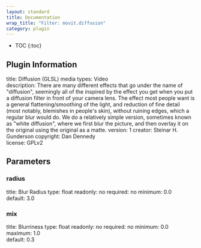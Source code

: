 ```yaml
---
layout: standard
title: Documentation
wrap_title: "Filter: movit.diffusion"
category: plugin
---
```

* TOC
{:toc}

## Plugin Information

title: Diffusion (GLSL)
media types:
Video  
description: There are many different effects that go under the name of &quot;diffusion&quot;, seemingly all of the inspired by the effect you get when you put a diffusion filter in front of your camera lens. The effect most people want is a general flattening/smoothing of the light, and reduction of fine detail (most notably, blemishes in people&#39;s skin), without ruining edges, which a regular blur would do. We do a relatively simple version, sometimes known as &quot;white diffusion&quot;, where we first blur the picture, and then overlay it on the original using the original as a matte.
version: 1
creator: Steinar H. Gunderson
copyright: Dan Dennedy  
license: GPLv2  

## Parameters

### radius

title: Blur Radius  type: float
readonly: no
required: no
minimum: 0.0  
default: 3.0  

### mix

title: Blurriness  type: float
readonly: no
required: no
minimum: 0.0  
maximum: 1.0  
default: 0.3  

